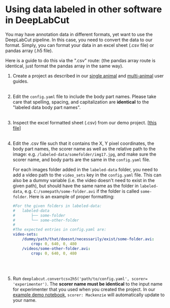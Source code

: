# Using data labeled in other software in DeepLabCut

You may have annotation data in different formats, yet want to use the DeepLabCut pipeline. In this case, you need to convert the data to our format. Simply, you can format your data in an excel sheet (.csv file) or pandas array (.h5 file).

Here is a guide to do this via the ".csv" route: (the pandas array route is identical, just format the pandas array in the same way).

1. Create a project as described in our [single animal](https://deeplabcut.github.io/DeepLabCut/docs/standardDeepLabCut_UserGuide.html) and [multi-animal](https://deeplabcut.github.io/DeepLabCut/docs/maDLC_UserGuide.html) user guides. <br><br>

2. Edit the `config.yaml` file to include the body part names. Please take care that spelling, spacing, and capitalization are **identical** to the "labeled data body part names". <br><br>

3. Inspect the excel formatted sheet (.csv) from our demo project. [[this file](https://github.com/AlexEMG/DeepLabCut/blob/master/examples/Reaching-Mackenzie-2018-08-30/labeled-data/reachingvideo1/CollectedData_Mackenzie.csv)] <br><br>

4. Edit the .csv file such that it contains the X, Y pixel coordinates, the body part names, the scorer name as well as the relative path to the image: e.g. `/labeled-data/somefolder/img17.jpg`, and make sure the scorer name, and body parts are the same in the `config.yaml` file.

    For each images folder added in the `labeled-data` folder, you need to add a video path to the `video_sets` key in the `config.yaml` file. This can also be a dummy variable (i.e. the video doesn't need to exist in the given path), but should have the same name as the folder in `labeled-data`, e.g. `C:/somepath/some-folder.avi` if the folder is called `some-folder`. Here is an example of proper formatting:
    ```yaml
    #For the given folders in labeled-data: 
    #   labeled-data
    #       ├── some-folder
    #       └── some-other-folder
    #
    #The expected entries in config.yaml are:
    video-sets:
        /dummy/path/that/doesnt/necessarily/exist/some-folder.avi:
            crop: 0, 640, 0, 480
        /videos/some-other-folder.avi:
            crop: 0, 640, 0, 480
    ```
    <br><br>

5. Run `deeplabcut.convertcsv2h5('path/to/config.yaml', scorer= 'experimenter')`. The **scorer name must be identical** to the input name for experimenter that you used when you created the project. In our [example demo notebook](https://colab.research.google.com/github/DeepLabCut/DeepLabCut/blob/master/examples/COLAB/COLAB_DEMO_mouse_openfield.ipynb), `scorer: Mackenzie` will automatically update to your name.
